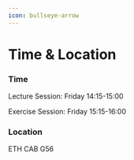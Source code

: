 ```yaml
---
icon: bullseye-arrow
---
```


# Time & Location

### Time

Lecture Session: Friday 14:15-15:00

Exercise Session: Friday 15:15-16:00

### Location

ETH CAB G56



